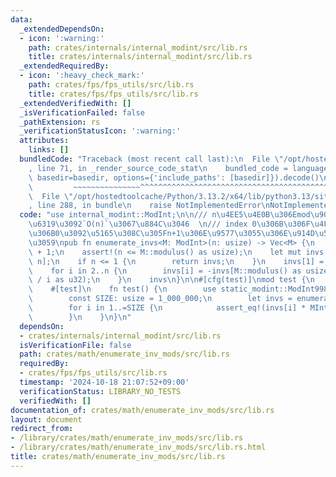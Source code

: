 ```yaml
---
data:
  _extendedDependsOn:
  - icon: ':warning:'
    path: crates/internals/internal_modint/src/lib.rs
    title: crates/internals/internal_modint/src/lib.rs
  _extendedRequiredBy:
  - icon: ':heavy_check_mark:'
    path: crates/fps/fps_utils/src/lib.rs
    title: crates/fps/fps_utils/src/lib.rs
  _extendedVerifiedWith: []
  _isVerificationFailed: false
  _pathExtension: rs
  _verificationStatusIcon: ':warning:'
  attributes:
    links: []
  bundledCode: "Traceback (most recent call last):\n  File \"/opt/hostedtoolcache/Python/3.13.2/x64/lib/python3.13/site-packages/onlinejudge_verify/documentation/build.py\"\
    , line 71, in _render_source_code_stat\n    bundled_code = language.bundle(stat.path,\
    \ basedir=basedir, options={'include_paths': [basedir]}).decode()\n          \
    \         ~~~~~~~~~~~~~~~^^^^^^^^^^^^^^^^^^^^^^^^^^^^^^^^^^^^^^^^^^^^^^^^^^^^^^^^^^^^^^^^^^\n\
    \  File \"/opt/hostedtoolcache/Python/3.13.2/x64/lib/python3.13/site-packages/onlinejudge_verify/languages/rust.py\"\
    , line 288, in bundle\n    raise NotImplementedError\nNotImplementedError\n"
  code: "use internal_modint::ModInt;\n\n/// n\u4EE5\u4E0B\u306Emod\u9006\u5143\u5217\
    \u6319\u3092`O(n)`\u3067\u884C\u3046  \n/// index 0\u306B\u306F\u4FBF\u5B9C\u7684\
    \u306B0\u3092\u5165\u308C\u305Fn+1\u306E\u9577\u3055\u306E\u914D\u5217\u3092\u8FD4\
    \u3059\npub fn enumerate_invs<M: ModInt>(n: usize) -> Vec<M> {\n    let n = n\
    \ + 1;\n    assert!(n <= M::modulus() as usize);\n    let mut invs = vec![M::raw(0);\
    \ n];\n    if n <= 1 {\n        return invs;\n    }\n    invs[1] = M::raw(1);\n\
    \    for i in 2..n {\n        invs[i] = -invs[M::modulus() as usize % i] * M::raw(M::modulus()\
    \ / i as u32);\n    }\n    invs\n}\n\n#[cfg(test)]\nmod test {\n    use super::*;\n\
    \    #[test]\n    fn test() {\n        use static_modint::ModInt998244353 as MInt;\n\
    \        const SIZE: usize = 1_000_000;\n        let invs = enumerate_invs::<MInt>(SIZE);\n\
    \        for i in 1..=SIZE {\n            assert_eq!(invs[i] * MInt::new(i), MInt::new(1));\n\
    \        }\n    }\n}\n"
  dependsOn:
  - crates/internals/internal_modint/src/lib.rs
  isVerificationFile: false
  path: crates/math/enumerate_inv_mods/src/lib.rs
  requiredBy:
  - crates/fps/fps_utils/src/lib.rs
  timestamp: '2024-10-18 21:07:52+09:00'
  verificationStatus: LIBRARY_NO_TESTS
  verifiedWith: []
documentation_of: crates/math/enumerate_inv_mods/src/lib.rs
layout: document
redirect_from:
- /library/crates/math/enumerate_inv_mods/src/lib.rs
- /library/crates/math/enumerate_inv_mods/src/lib.rs.html
title: crates/math/enumerate_inv_mods/src/lib.rs
---
```

